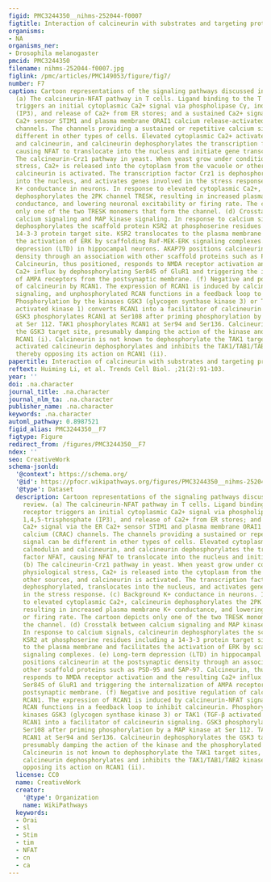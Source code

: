```yaml
---
figid: PMC3244350__nihms-252044-f0007
figtitle: Interaction of calcineurin with substrates and targeting proteins
organisms:
- NA
organisms_ner:
- Drosophila melanogaster
pmcid: PMC3244350
filename: nihms-252044-f0007.jpg
figlink: /pmc/articles/PMC149053/figure/fig7/
number: F7
caption: Cartoon representations of the signaling pathways discussed in this review.
  (a) The calcineurin-NFAT pathway in T cells. Ligand binding to the T cell receptor
  triggers an initial cytoplasmic Ca2+ signal via phospholipase Cγ, inositol 1,4,5-trisphosphate
  (IP3), and release of Ca2+ from ER stores; and a sustained Ca2+ signal via the ER
  Ca2+ sensor STIM1 and plasma membrane ORAI1 calcium release-activated calcium (CRAC)
  channels. The channels providing a sustained or repetitive calcium signal can be
  different in other types of cells. Elevated cytoplasmic Ca2+ activates calmodulin
  and calcineurin, and calcineurin dephosphorylates the transcription factor NFAT,
  causing NFAT to translocate into the nucleus and initiate gene transcription. (b)
  The calcineurin-Crz1 pathway in yeast. When yeast grow under conditions of physiological
  stress, Ca2+ is released into the cytoplasm from the vacuole or other sources, and
  calcineurin is activated. The transcription factor Crz1 is dephosphorylated, translocates
  into the nucleus, and activates genes involved in the stress response. (c) Background
  K+ conductance in neurons. In response to elevated cytoplasmic Ca2+, calcineurin
  dephosphorylates the 2PK channel TRESK, resulting in increased plasma membrane K+
  conductance, and lowering neuronal excitability or firing rate. The cartoon depicts
  only one of the two TRESK monomers that form the channel. (d) Crosstalk between
  calcium signaling and MAP kinase signaling. In response to calcium signals, calcineurin
  dephosphorylates the scaffold protein KSR2 at phosphoserine residues including a
  14-3-3 protein target site. KSR2 translocates to the plasma membrane and facilitates
  the activation of ERK by scaffolding Raf-MEK-ERK signaling complexes. (e) Long-term
  depression (LTD) in hippocampal neurons. AKAP79 positions calcineurin at the postsynaptic
  density through an association with other scaffold proteins such as PSD-95 and SAP-97.
  Calcineurin, thus positioned, responds to NMDA receptor activation and the resulting
  Ca2+ influx by dephosphorylating Ser845 of GluR1 and triggering the internalization
  of AMPA receptors from the postsynaptic membrane. (f) Negative and positive regulation
  of calcineurin by RCAN1. The expression of RCAN1 is induced by calcineurin-NFAT
  signaling, and unphosphorylated RCAN functions in a feedback loop to inhibit calcineurin.
  Phosphorylation by the kinases GSK3 (glycogen synthase kinase 3) or TAK1 (TGF-β
  activated kinase 1) converts RCAN1 into a facilitator of calcineurin signaling.
  GSK3 phosphorylates RCAN1 at Ser108 after priming phosphorylation by a MAP kinase
  at Ser 112. TAK1 phosphorylates RCAN1 at Ser94 and Ser136. Calcineurin dephosphorylates
  the GSK3 target site, presumably damping the action of the kinase and the phosphorylated
  RCAN1 (i). Calcineurin is not known to dephosphorylate the TAK1 target sites, but
  activated calcineurin dephosphorylates and inhibits the TAK1/TAB1/TAB2 kinase complex,
  thereby opposing its action on RCAN1 (ii).
papertitle: Interaction of calcineurin with substrates and targeting proteins.
reftext: Huiming Li, et al. Trends Cell Biol. ;21(2):91-103.
year: ''
doi: .na.character
journal_title: .na.character
journal_nlm_ta: .na.character
publisher_name: .na.character
keywords: .na.character
automl_pathway: 0.8987521
figid_alias: PMC3244350__F7
figtype: Figure
redirect_from: /figures/PMC3244350__F7
ndex: ''
seo: CreativeWork
schema-jsonld:
  '@context': https://schema.org/
  '@id': https://pfocr.wikipathways.org/figures/PMC3244350__nihms-252044-f0007.html
  '@type': Dataset
  description: Cartoon representations of the signaling pathways discussed in this
    review. (a) The calcineurin-NFAT pathway in T cells. Ligand binding to the T cell
    receptor triggers an initial cytoplasmic Ca2+ signal via phospholipase Cγ, inositol
    1,4,5-trisphosphate (IP3), and release of Ca2+ from ER stores; and a sustained
    Ca2+ signal via the ER Ca2+ sensor STIM1 and plasma membrane ORAI1 calcium release-activated
    calcium (CRAC) channels. The channels providing a sustained or repetitive calcium
    signal can be different in other types of cells. Elevated cytoplasmic Ca2+ activates
    calmodulin and calcineurin, and calcineurin dephosphorylates the transcription
    factor NFAT, causing NFAT to translocate into the nucleus and initiate gene transcription.
    (b) The calcineurin-Crz1 pathway in yeast. When yeast grow under conditions of
    physiological stress, Ca2+ is released into the cytoplasm from the vacuole or
    other sources, and calcineurin is activated. The transcription factor Crz1 is
    dephosphorylated, translocates into the nucleus, and activates genes involved
    in the stress response. (c) Background K+ conductance in neurons. In response
    to elevated cytoplasmic Ca2+, calcineurin dephosphorylates the 2PK channel TRESK,
    resulting in increased plasma membrane K+ conductance, and lowering neuronal excitability
    or firing rate. The cartoon depicts only one of the two TRESK monomers that form
    the channel. (d) Crosstalk between calcium signaling and MAP kinase signaling.
    In response to calcium signals, calcineurin dephosphorylates the scaffold protein
    KSR2 at phosphoserine residues including a 14-3-3 protein target site. KSR2 translocates
    to the plasma membrane and facilitates the activation of ERK by scaffolding Raf-MEK-ERK
    signaling complexes. (e) Long-term depression (LTD) in hippocampal neurons. AKAP79
    positions calcineurin at the postsynaptic density through an association with
    other scaffold proteins such as PSD-95 and SAP-97. Calcineurin, thus positioned,
    responds to NMDA receptor activation and the resulting Ca2+ influx by dephosphorylating
    Ser845 of GluR1 and triggering the internalization of AMPA receptors from the
    postsynaptic membrane. (f) Negative and positive regulation of calcineurin by
    RCAN1. The expression of RCAN1 is induced by calcineurin-NFAT signaling, and unphosphorylated
    RCAN functions in a feedback loop to inhibit calcineurin. Phosphorylation by the
    kinases GSK3 (glycogen synthase kinase 3) or TAK1 (TGF-β activated kinase 1) converts
    RCAN1 into a facilitator of calcineurin signaling. GSK3 phosphorylates RCAN1 at
    Ser108 after priming phosphorylation by a MAP kinase at Ser 112. TAK1 phosphorylates
    RCAN1 at Ser94 and Ser136. Calcineurin dephosphorylates the GSK3 target site,
    presumably damping the action of the kinase and the phosphorylated RCAN1 (i).
    Calcineurin is not known to dephosphorylate the TAK1 target sites, but activated
    calcineurin dephosphorylates and inhibits the TAK1/TAB1/TAB2 kinase complex, thereby
    opposing its action on RCAN1 (ii).
  license: CC0
  name: CreativeWork
  creator:
    '@type': Organization
    name: WikiPathways
  keywords:
  - Orai
  - sl
  - Stim
  - tim
  - NFAT
  - cn
  - ca
---
```

